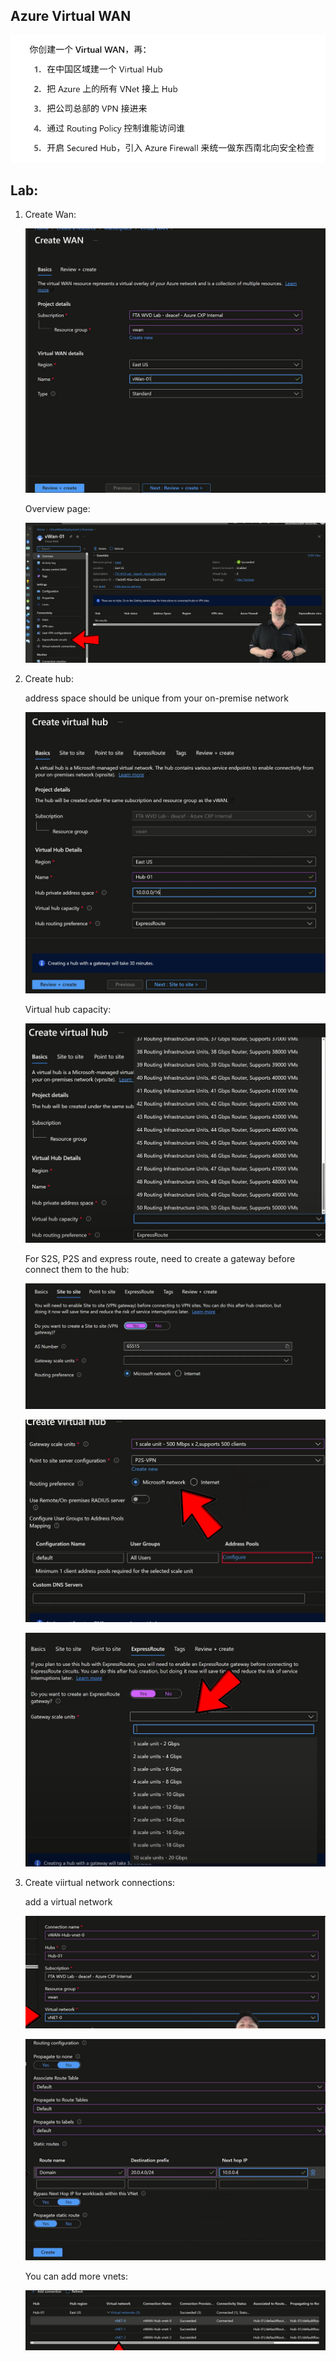 ## Azure Virtual WAN

![alt text](image-5.png)

## Lab:

1. Create Wan:

    ![alt text](image-50.png)

    Overview page:

    ![alt text](image-51.png)

2. Create hub:

    address space should be unique from your on-premise network

    ![alt text](image-52.png)

    Virtual hub capacity:

    ![alt text](image-53.png)

    For S2S, P2S and express route, need to create a gateway before connect them to the hub:

    ![alt text](image-56.png)

    ![alt text](image-58.png)

    ![ ](image-57.png)

3. Create viirtual network connections:

    add a virtual network

    ![alt text](image-59.png)

    ![alt text](image-60.png)

    You can add more vnets:

    ![alt text](image-61.png)
